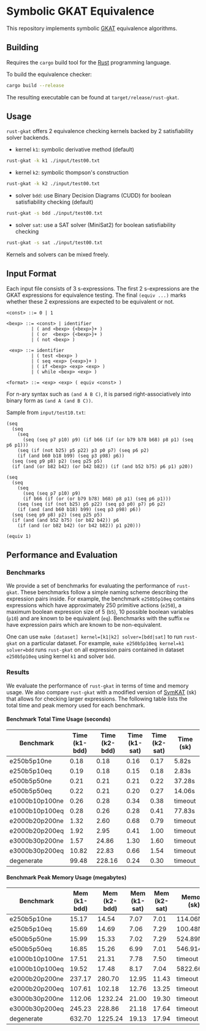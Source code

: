 # Symbolic GKAT Equivalence 
This repository implements symbolic
[GKAT](https://dl.acm.org/doi/10.1145/3371129) equivalence algorithms.

## Building
Requires the `cargo` build tool for the [Rust](https://www.rust-lang.org/)
programming language.

To build the equivalence checker:
``` sh
cargo build --release
```
The resulting executable can be found at `target/release/rust-gkat`.

## Usage
`rust-gkat` offers 2 equivalence checking kernels backed by 2 satisfiability solver backends.

- kernel `k1`: symbolic derivative method (default)
``` sh
rust-gkat -k k1 ./input/test00.txt
```

- kernel `k2`: symbolic thompson's construction
``` sh
rust-gkat -k k2 ./input/test00.txt
```

- solver `bdd`: use Binary Decision Diagrams (CUDD) for boolean satisfiability checking (default)
``` sh
rust-gkat -s bdd ./input/test00.txt
```

- solver `sat`: use a SAT solver (MiniSat2) for boolean satisfiability checking
``` sh
rust-gkat -s sat ./input/test00.txt
```

Kernels and solvers can be mixed freely.

## Input Format
Each input file consists of 3 s-expressions. The first 2 s-expressions are the
GKAT expressions for equivalence testing. The final `(equiv ...)` marks whether
these 2 expressions are expected to be equivalent or not.

```
<const> ::= 0 | 1

<bexp> ::= <const> | identifier
         | ( and <bexp> {<bexp>}+ )
         | ( or  <bexp> {<bexp>}+ )
         | ( not <bexp> )

 <exp> ::= identifier 
         | ( test <bexp> )
         | ( seq <exp> {<exp>}+ )
         | ( if <bexp> <exp> <exp> )
         | ( while <bexp> <exp> )

<format> ::= <exp> <exp> ( equiv <const> )
```

For n-ary syntax such as `(and A B C)`, it is parsed right-associatively into
binary form as `(and A (and B C))`.

Sample from `input/test10.txt`:
```
(seq
  (seq
    (seq
      (seq (seq p7 p10) p9) (if b66 (if (or b79 b78 b68) p8 p1) (seq p6 p1)))
    (seq (if (not b25) p5 p22) p3 p0 p7) (seq p6 p2)
    (if (and b60 b18 b99) (seq p3 p98) p6))
  (seq (seq p9 p8) p2) (seq p25 p5)
  (if (and (or b82 b42) (or b42 b82)) (if (and b52 b75) p6 p1) p20))

(seq
  (seq
    (seq
      (seq (seq p7 p10) p9)
      (if b66 (if (or (or b79 b78) b68) p8 p1) (seq p6 p1)))
    (seq (seq (if (not b25) p5 p22) (seq p3 p0) p7) p6 p2)
    (if (and (and b60 b18) b99) (seq p3 p98) p6))
  (seq (seq p9 p8) p2) (seq p25 p5)
  (if (and (and b52 b75) (or b82 b42)) p6
    (if (and (or b82 b42) (or b42 b82)) p1 p20)))

(equiv 1)
```

## Performance and Evaluation
### Benchmarks
We provide a set of benchmarks for evaluating the performance of `rust-gkat`.
These benchmarks follow a simple naming scheme describing the expression pairs
inside. For example, the benchmark `e250b5p10eq` contains expressions which have
approximately 250 primitive actions (`e250`), a maximum boolean expression size
of 5 (`b5`), 10 possible boolean variables (`p10`) and are known to be
equivalent (`eq`). Benchmarks with the suffix `ne` have expression pairs which
are known to be non-equivalent. 

One can use `make [dataset] kernel=[k1|k2] solver=[bdd|sat]` to run `rust-gkat`
on a particular dataset. For example, `make e250b5p10eq kernel=k1 solver=bdd`
runs `rust-gkat` on all expression pairs contained in dataset `e250b5p10eq`
using kernel `k1` and solver `bdd`.

### Results
We evaluate the performance of `rust-gkat` in terms of time and memory usage. We
also compare `rust-gkat` with a modified version of
[SymKAT](https://perso.ens-lyon.fr/damien.pous/symbolickat/) (sk) that allows
for checking larger expressions. The following table lists the total time and
peak memory used for each benchmark.

#### Benchmark Total Time Usage (seconds)
| Benchmark      | Time (k1-bdd) | Time (k2-bdd) | Time (k1-sat) | Time (k2-sat) | Time (sk) |
| -------------- | ------------- | ------------- | ------------- | ------------- | --------- |
| e250b5p10ne    | 0.18          | 0.18          | 0.16          | 0.17          | 5.82s     |
| e250b5p10eq    | 0.19          | 0.18          | 0.15          | 0.18          | 2.83s     |
| e500b5p50ne    | 0.21          | 0.21          | 0.21          | 0.22          | 37.28s    |
| e500b5p50eq    | 0.22          | 0.21          | 0.20          | 0.27          | 14.06s    |
| e1000b10p100ne | 0.26          | 0.28          | 0.34          | 0.38          | timeout   |
| e1000b10p100eq | 0.28          | 0.26          | 0.28          | 0.41          | 77.83s    |
| e2000b20p200ne | 1.32          | 2.60          | 0.68          | 0.79          | timeout   |
| e2000b20p200eq | 1.92          | 2.95          | 0.41          | 1.00          | timeout   |
| e3000b30p200ne | 1.57          | 24.86         | 1.30          | 1.60          | timeout   |
| e3000b30p200eq | 10.82         | 22.83         | 0.66          | 1.54          | timeout   |
| degenerate     | 99.48         | 228.16        | 0.24          | 0.30          | timeout   |

#### Benchmark Peak Memory Usage (megabytes)
| Benchmark      | Mem (k1-bdd) | Mem (k2-bdd) | Mem (k1-sat) | Mem (k2-sat) | Memory (sk) |
| -------------- | ------------ | ------------ | ------------ | ------------ | ----------- |
| e250b5p10ne    | 15.17        | 14.54        | 7.07         | 7.01         | 114.06MB    |
| e250b5p10eq    | 15.69        | 14.69        | 7.06         | 7.29         | 100.48MB    |
| e500b5p50ne    | 15.99        | 15.33        | 7.02         | 7.29         | 524.89MB    |
| e500b5p50eq    | 16.85        | 15.26        | 6.99         | 7.01         | 546.914MB   |
| e1000b10p100ne | 17.51        | 21.31        | 7.78         | 7.50         | timeout     |
| e1000b10p100eq | 19.52        | 17.48        | 8.17         | 7.04         | 5822.66MB   |
| e2000b20p200ne | 237.17       | 280.70       | 12.95        | 11.43        | timeout     |
| e2000b20p200eq | 107.61       | 102.18       | 12.76        | 13.25        | timeout     |
| e3000b30p200ne | 112.06       | 1232.24      | 21.00        | 19.30        | timeout     |
| e3000b30p200eq | 245.23       | 228.86       | 21.18        | 17.64        | timeout     |
| degenerate     | 632.70       | 1225.24      | 19.13        | 17.94        | timeout     |